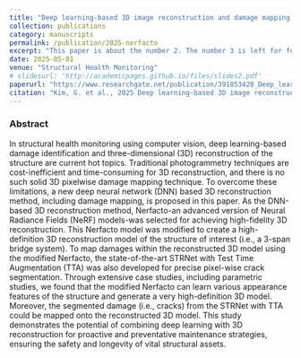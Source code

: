 ```yaml
---
title: "Deep learning-based 3D image reconstruction and damage mapping using neural radiance fields (Nerfacto)"
collection: publications
category: manuscripts
permalink: /publication/2025-nerfacto
excerpt: "This paper is about the number 2. The number 3 is left for future work."
date: 2025-05-01
venue: "Structural Health Monitoring"
# slidesurl: 'http://academicpages.github.io/files/slides2.pdf'
paperurl: "https://www.researchgate.net/publication/391853428_Deep_learning-based_3D_image_reconstruction_and_damage_mapping_using_neural_radiance_fields_Nerfacto"
citation: "Kim, G. et al., 2025 Deep learning-based 3D image reconstruction and damage mapping using neural radiance fields (Nerfacto)."
---
```


### Abstract

In structural health monitoring using computer vision, deep learning-based damage identification and three-dimensional (3D) reconstruction of the structure are current hot topics. Traditional photogrammetry techniques are cost-inefficient and time-consuming for 3D reconstruction, and there is no such solid 3D pixelwise damage mapping technique. To overcome these limitations, a new deep neural network (DNN) based 3D reconstruction method, including damage mapping, is proposed in this paper. As the DNN-based 3D reconstruction method, Nerfacto-an advanced version of Neural Radiance Fields (NeRF) models-was selected for achieving high-fidelity 3D reconstruction. This Nerfacto model was modified to create a high-definition 3D reconstruction model of the structure of interest (i.e., a 3-span bridge system). To map damages within the reconstructed 3D model using the modified Nerfacto, the state-of-the-art STRNet with Test Time Augmentation (TTA) was also developed for precise pixel-wise crack segmentation. Through extensive case studies, including parametric studies, we found that the modified Nerfacto can learn various appearance features of the structure and generate a very high-definition 3D model. Moreover, the segmented damage (i.e., cracks) from the STRNet with TTA could be mapped onto the reconstructed 3D model. This study demonstrates the potential of combining deep learning with 3D reconstruction for proactive and preventative maintenance strategies, ensuring the safety and longevity of vital structural assets.
